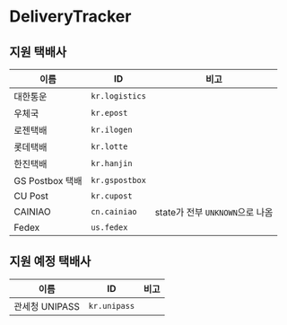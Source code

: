 # DeliveryTracker

## 지원 택배사
|이름|ID|비고|
|---|---|---|
|대한통운|`kr.logistics`||
|우체국|`kr.epost`||
|로젠택배|`kr.ilogen`||
|롯데택배|`kr.lotte`||
|한진택배|`kr.hanjin`||
|GS Postbox 택배|`kr.gspostbox`||
|CU Post|`kr.cupost`||
|CAINIAO|`cn.cainiao`|state가 전부 `UNKNOWN`으로 나옴|
|Fedex|`us.fedex`||

## 지원 예정 택배사
|이름|ID|비고|
|---|---|---|
|관세청 UNIPASS|`kr.unipass`||